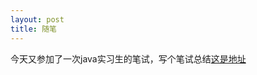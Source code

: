 ```yaml
---
layout: post
title: 随笔
---
```

今天又参加了一次java实习生的笔试，写个笔试总结[这是地址](https://blog.csdn.net/qq_32953185/article/details/81174926)
